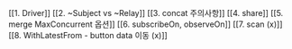 [[1. Driver]]
[[2. ~Subject vs ~Relay]]
[[3. concat 주의사항]]
[[4. share]]
[[5. merge MaxConcurrent 옵션]]
[[6. subscribeOn, observeOn]]
[[7. scan (x)]]
[[8. WithLatestFrom - button data 이동 (x)]]